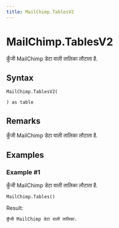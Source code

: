 ```yaml
---
title: MailChimp.TablesV2
---
```


# MailChimp.TablesV2


कुँजी MailChimp डेटा वाली तालिका लौटाता है.


## Syntax

```powerquery
MailChimp.TablesV2(

) as table
```


## Remarks

कुँजी MailChimp डेटा वाली तालिका लौटाता है.


## Examples

### Example #1 
कुँजी MailChimp डेटा वाली तालिका लौटाता है.
```powerquery
MailChimp.Tables()
```

Result: 
```powerquery
कुँजी MailChimp डेटा वाली तालिका.
```



